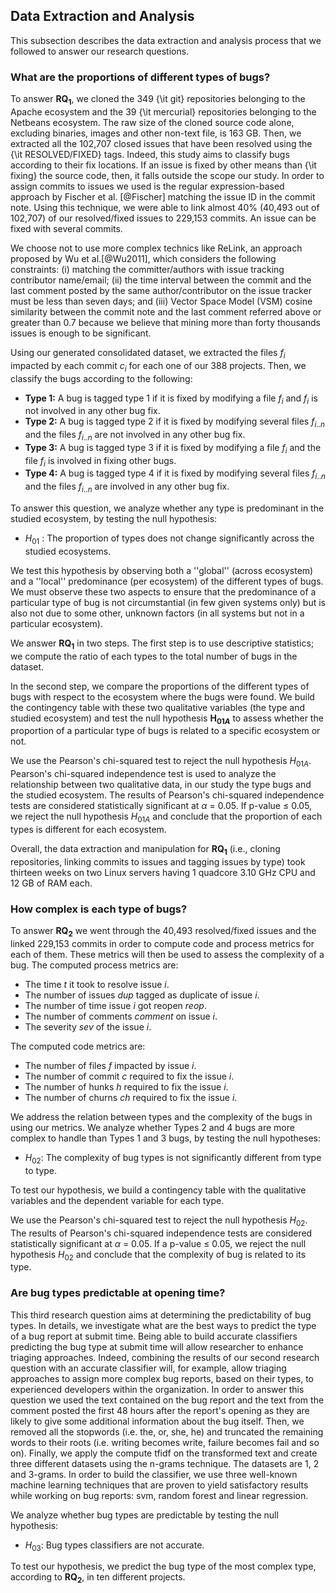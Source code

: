 
## Data Extraction and Analysis

This subsection describes the data extraction and analysis process that we followed to answer our research questions.

### What are the proportions of different types of bugs? 

To answer **RQ$_1$**, we cloned the 349 {\it git} repositories belonging to the Apache ecosystem and the 39 {\it mercurial} repositories belonging to the Netbeans ecosystem.
The raw size of the cloned source code alone, excluding binaries, images and other non-text file, is 163 GB.
Then, we extracted all the 102,707 closed issues that have been resolved using the {\it RESOLVED/FIXED} tags.
Indeed, this study aims to classify bugs according to their fix locations.
If an issue is fixed by other means than {\it fixing} the source code, then, it falls outside the scope our study.
In order to assign commits to issues we used is the regular expression-based approach by Fischer et al. [@Fischer] matching the issue ID in the commit note.
Using this technique, we were able to link almost 40\% (40,493 out of 102,707) of our resolved/fixed issues to 229,153 commits.
An issue can be fixed with several commits.

We choose not to use more complex technics like ReLink, an approach proposed by Wu et al.[@Wu2011], which considers the following constraints: (i) matching the committer/authors with issue tracking contributor name/email; (ii) the time interval between the commit and the last comment posted by the same author/contributor on the issue tracker must be less than seven days; and (iii) Vector Space Model (VSM) cosine similarity between the commit note and the last comment referred above or greater than 0.7 because we believe that mining more than forty thousands issues is enough to be significant.

Using our generated consolidated dataset, we extracted the files $f_i$ impacted by each commit $c_i$ for each one of our 388 projects.
Then, we classify the bugs according to the following:


- **Type 1:** A bug is tagged type 1 if it is fixed by modifying a file $f_i$ and $f_i$ is not involved in any other bug fix.
- **Type 2:** A bug is tagged type 2 if it is fixed by modifying several files $f_{i..n}$ and the files $f_{i..n}$ are not involved in any other bug fix.
- **Type 3:** A bug is tagged type 3 if it is fixed by modifying a file $f_{i}$ and the file $f_{i}$ is involved in fixing other bugs.
- **Type 4:** A bug is tagged type 4 if it is fixed by modifying several files $f_{i..n}$ and the files $f_{i..n}$ are involved in any other bug fix.

To answer this question, we analyze whether any type is predominant in the studied ecosystem, by testing the null hypothesis:

- $H_{01}$ : The proportion of types does not change significantly across the studied ecosystems.

We test this hypothesis by observing both a ''global'' (across ecosystem) and a ''local'' predominance (per ecosystem) of the different types of bugs.
We must observe these two aspects to ensure that the predominance of a particular type of bug is not circumstantial (in few given systems only) but is also not due to some other, unknown factors (in all systems but not in a particular ecosystem).

We answer **RQ$_1$** in two steps.
The first step is to use descriptive statistics; we compute the ratio of each types to the total number of bugs in the dataset.

In the second step, we compare the proportions of the different types of bugs with respect to the ecosystem where the bugs were found.
We build the contingency table with these two qualitative variables (the type and studied ecosystem) and test the null hypothesis **H$_{01A}$** to assess whether the proportion of a particular type of bugs is related to a specific ecosystem or not.

We use the Pearson's chi-squared test to reject the null hypothesis $H_{01A}$.
Pearson's chi-squared independence test is used to analyze the relationship between two qualitative data, in our study the type bugs and the studied ecosystem.
The results of Pearson's chi-squared independence tests are considered
statistically significant at $\alpha$ = 0.05.
If p-value $\le$ 0.05, we reject the null hypothesis $H_{01A}$ and conclude that the proportion of each types is different for each ecosystem.

Overall, the data extraction and manipulation for **RQ$_1$** (i.e., cloning repositories, linking commits to issues and tagging issues by type) took thirteen weeks on two Linux servers having 1 quadcore 3.10 GHz CPU and 12 GB of RAM each.

### How complex is each type of bugs?

To answer **RQ$_2$** we went through the 40,493 resolved/fixed issues and the linked 229,153 commits in order to compute code and process metrics for each of them.
These metrics will then be used to assess the complexity of a bug.
The computed process metrics are:


- The time $t$ it took to resolve issue $i$.
- The number of issues $dup$ tagged as duplicate of issue $i$.
- The number of time issue $i$ got reopen $reop$.
- The number of comments $comment$ on issue $i$.
- The severity $sev$ of the issue $i$.

The computed code metrics are:

- The number of files $f$ impacted by issue $i$.
- The number of commit $c$ required to fix the issue $i$.
- The number of hunks $h$ required to fix the issue $i$.
- The number of churns $ch$ required to fix the issue $i$.


We address the relation between types and the complexity of the bugs in using our metrics.
We analyze whether Types 2 and 4 bugs are more complex to handle than Types 1 and 3 bugs, by testing the null hypotheses:


- $H_{02}$:  The complexity of bug types is not significantly different from type to type.


To test our hypothesis, we build a contingency table with the qualitative variables and the dependent variable for each type.

We use the Pearson's chi-squared test to reject the null hypothesis $H_{02}$.
The results of Pearson's chi-squared independence tests are considered statistically significant at $\alpha$ = 0.05.
If a p-value $\le$ 0.05, we reject the null hypothesis $H_{02}$ and conclude that the complexity of bug is related to its type.


### Are bug types predictable at opening time?

This third research question aims at determining the predictability of bug types. In details, we investigate what are the best ways to predict the type of a bug report at submit time. Being able to build accurate classifiers predicting the bug type at submit time will allow researcher to enhance triaging approaches.
Indeed, combining the results of our second research question with an accurate classifier will, for example, allow triaging approaches to assign more complex bug reports, based on their types, to experienced developers within the organization. 
In order to answer this question we used the text contained on the bug report and the text from the comment posted the first 48 hours after the report's opening as they are likely to give some additional information about the bug itself.
Then, we removed all the stopwords (i.e. the, or, she, he) and truncated the remaining words to their roots (i.e. writing becomes write, failure becomes fail and so on).
Finally, we apply the compute tfidf on the transformed text and create three different datasets using the n-grams technique. 
The datasets are 1, 2 and 3-grams.
In order to build the classifier, we use three well-known machine learning techniques that are proven to yield satisfactory results while working on bug reports: svm, random forest and linear regression.

We analyze whether bug types are predictable by testing the null hypothesis:

- $H_{03}$:  Bug types classifiers are not accurate.

To test our hypothesis, we predict the bug type of the most complex type, according to **RQ$_2$**, in ten different projects.
